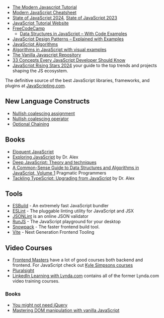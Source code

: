 - [The Modern Javascript Tutorial](https://javascript.info/)
- [Modern JavaScript Cheatsheet](https://github.com/mbeaudru/modern-js-cheatsheet)
- [State of JavaScript 2024](https://2024.stateofjs.com/en-US/), [State of JavaScript 2023](https://2023.stateofjs.com/en-US)
- [JavaScript Tutorial Website](https://www.javascripttutorial.net/) 
- [FreeCodeCamp](https://www.freecodecamp.org/learn/)
	- [Data Structures in JavaScript – With Code Examples](https://www.freecodecamp.org/news/data-structures-in-javascript-with-examples/)
- [JavaScript Design Patterns – Explained with Examples](https://www.freecodecamp.org/news/javascript-design-patterns-explained/#singleton-pattern)
- [JavaScript Algorithms](https://github.com/trekhleb/javascript-algorithms)
- [Algorithms in JavaScript with visual examples](https://dev.to/swastikyadav/algorithms-in-javascript-with-visual-examples-gh3)
- [The Vanilla Javascript Repository](http://www.vanillalist.com/)
- [33 Concepts Every JavaScript Developer Should Know ](https://github.com/leonardomso/33-js-concepts#readme)
- [JavaScript Rising Stars 2024](https://risingstars.js.org/2024/en) your guide to the top trends and projects shaping the JS ecosystem.

The definitive source of the best JavaScript libraries, frameworks, and plugins at [JavaScripting.com](https://www.javascripting.com/).

## New Language Constructs

- [Nullish coalescing assignment](https://developer.mozilla.org/en-US/docs/Web/JavaScript/Reference/Operators/Nullish_coalescing_assignment)
- [Nullish coalescing operator](https://developer.mozilla.org/en-US/docs/Web/JavaScript/Reference/Operators/Nullish_coalescing)
- [Optional Chaining](https://developer.mozilla.org/en-US/docs/Web/JavaScript/Reference/Operators/Optional_chaining)

## Books

- [Eloquent JavaScript](https://eloquentjavascript.net/)
- [Exploring JavaScript](https://exploringjs.com/js/) by Dr. Alex
- [Deep JavaScript: Theory and techniques](https://exploringjs.com/deep-js/index.html)
- [A Common-Sense Guide to Data Structures and Algorithms in JavaScript, Volume 1](https://pragprog.com/titles/jwjavascript/a-common-sense-guide-to-data-structures-and-algorithms-in-javascript-volume-1/) Pragmatic Programmers
- [Tackling TypeScript:  Upgrading from JavaScript](https://exploringjs.com/tackling-ts/index.html) by Dr. Alex

## Tools

- [ESBuild](https://esbuild.github.io/) - An extremely fast JavaScript bundler
- [ESLint](https://eslint.org/) - The pluggable linting utility for JavaScript and JSX
- [JSONLint](https://jsonlint.com/) is an online JSON validator
- [RunJS](https://runjs.app/) - The JavaScript playground  for your desktop
- [Snowpack](https://www.snowpack.dev/) - The faster frontend build tool. 
- [Vite](https://vitejs.dev/)  - Next Generation Frontend Tooling

## Video Courses

- [Frontend Masters](https://frontendmasters.com/) have a lot of good courses both backend and frontend. For JavaScript check out [Kyle Simpsons courses](https://frontendmasters.com/teachers/kyle-simpson/)
- [Pluralsight](https://www.pluralsight.com/)
- [LinkedIn Learning with Lynda.com](https://www.linkedin.com/learning/) contains all of the former Lynda.com video training courses.

### Books

- [You might not need jQuery](https://youmightnotneedjquery.com/)
- [Mastering DOM manipulation with vanilla JavaScript](https://phuoc.ng/collection/html-dom/)

